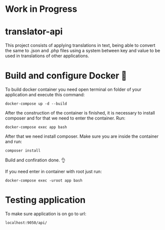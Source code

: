 # Work in Progress

##

# translator-api
This project consists of applying translations in text, being able to convert the same to .json and .php files using a system between key and value to be used in translations of other applications.

# Build and configure Docker 🐋

To build docker container you need open terminal on folder of your application and execute this command:

```
docker-compose up -d --build
```

After the construction of the container is finished, it is necessary to install composer and for that we need to enter the container. Run:

```
docker-compose exec app bash
```

After that we need install composer. Make sure you are inside the container and run:

```
composer install
```

Build and confiration done. 👌

If you need enter in container with root just run:

```
docker-compose exec -uroot app bash
```

# Testing application

To make sure application is on go to url:

```
localhost:9050/api/
```
